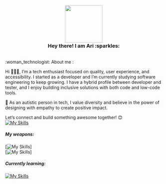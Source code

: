   <h3 align="center">
   <img src="https://media.giphy.com/media/vFKqnCdLPNOKc/giphy.gif" width="120" /><br>
  Hey there! I am Ari :sparkles:<br>
  </h3> 

  <br>
  :woman_technologist: About me :<br>

  Hi 🙋🏻‍♀️, I’m a tech enthusiast focused on quality, user experience, and accessibility. I started as a developer and I’m currently studying software engineering to keep growing.
  I have a hybrid profile between developer and tester, and I enjoy building inclusive solutions with both code and low-code tools.

🌈 As an autistic person in tech, I value diversity and believe in the power of designing with empathy to create positive impact.

  Let’s connect and build something awesome together! 😊 <br>
  [![My Skills](https://skillicons.dev/icons?i=linkedin)](https://www.linkedin.com/in/arianna-avalos-a6a38b224/)
  
   <h5>My weapons:<br></h5>

  [![My Skills](https://skillicons.dev/icons?i=html,css,js,react,styledcomponents,materialui,nodejs,&theme=light)]<br>
  [![My Skills](https://skillicons.dev/icons?i=figma,ps&theme=light)]



  <h5>Currently learning:<br></h5>

  [![My Skills](https://skillicons.dev/icons?i=webflow,wordpress&theme=light)](https://skillicons.dev)

